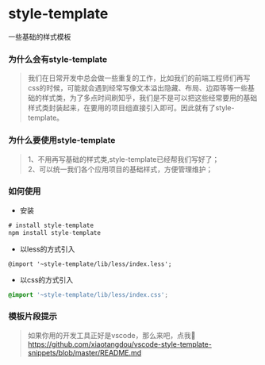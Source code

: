 # style-template
一些基础的样式模板

### 为什么会有style-template

>我们在日常开发中总会做一些重复的工作，比如我们的前端工程师们再写css的时候，可能就会遇到经常写像文本溢出隐藏、布局、边距等等一些基础的样式类，为了多点时间刷知乎，我们是不是可以把这些经常要用的基础样式类封装起来，在要用的项目组直接引入即可。因此就有了style-template。


### 为什么要使用style-template
>1、不用再写基础的样式类,style-template已经帮我们写好了；    
2、可以统一我们各个应用项目的基础样式，方便管理维护；


### 如何使用
+ 安装
```js
# install style-template
npm install style-template
```

+ 以less的方式引入
```less
@import '~style-template/lib/less/index.less';
```

+ 以css的方式引入
```css
@import '~style-template/lib/less/index.css';
```

### 模板片段提示
>如果你用的开发工具正好是vscode，那么来吧，点我👀
https://github.com/xiaotangdou/vscode-style-template-snippets/blob/master/README.md
